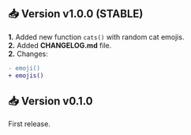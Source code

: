 ## 📥 Version v1.0.0 (STABLE)
**1.** Added new function `cats()` with random cat emojis.  
**2.** Added **CHANGELOG.md** file.  
**2.** Changes:
```diff
- emoji()
+ emojis()
```

## 📥 Version v0.1.0
First release.